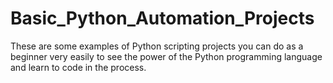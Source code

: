 # Basic_Python_Automation_Projects
These are some examples of Python scripting projects you can do as a beginner very easily to see the power of the Python programming language and learn to code in the process.
